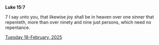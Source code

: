 **Luke 15:7**

7 I say unto you, that likewise joy shall be in heaven over one sinner that repenteth, more than over ninety and nine just persons, which need no repentance.

[Tuesday 18-February, 2025](https://getbible.net/kjv/Luke/15/7)
